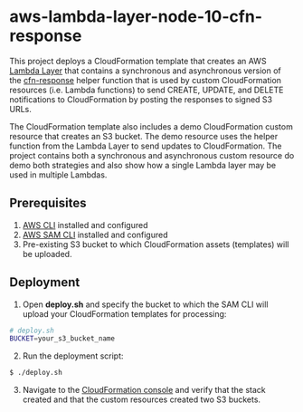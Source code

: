 # aws-lambda-layer-node-10-cfn-response

This project deploys a CloudFormation template that creates an AWS [Lambda Layer](https://docs.aws.amazon.com/lambda/latest/dg/configuration-layers.html) that contains a synchronous and asynchronous version of the [cfn-response](https://docs.aws.amazon.com/lambda/latest/dg/services-cloudformation.html) helper function that is used by custom CloudFormation resources (i.e. Lambda functions) to send CREATE, UPDATE, and DELETE notifications to CloudFormation by posting the responses to signed S3 URLs. 

The CloudFormation template also includes a demo CloudFormation custom resource that creates an S3 bucket. The demo resource uses the helper function from the Lambda Layer to send updates to CloudFormation. The project contains both a synchronous and asynchronous custom resource do demo both strategies and also show how a single Lambda layer may be used in multiple Lambdas. 

## Prerequisites

1. [AWS CLI](https://docs.aws.amazon.com/cli/latest/userguide/cli-chap-install.html) installed and configured
2. [AWS SAM CLI](https://docs.aws.amazon.com/serverless-application-model/latest/developerguide/serverless-sam-cli-install.html) installed and configured
3. Pre-existing S3 bucket to which CloudFormation assets (templates) will be uploaded.

## Deployment

1. Open **deploy.sh** and specify the bucket to which the SAM CLI will upload your CloudFormation templates for processing:

```sh
# deploy.sh
BUCKET=your_s3_bucket_name
```

2. Run the deployment script: 

```sh
$ ./deploy.sh
```

3. Navigate to the [CloudFormation console](https://console.aws.amazon.com/cloudformation/home) and verify that the stack created and that the custom resources created two S3 buckets.